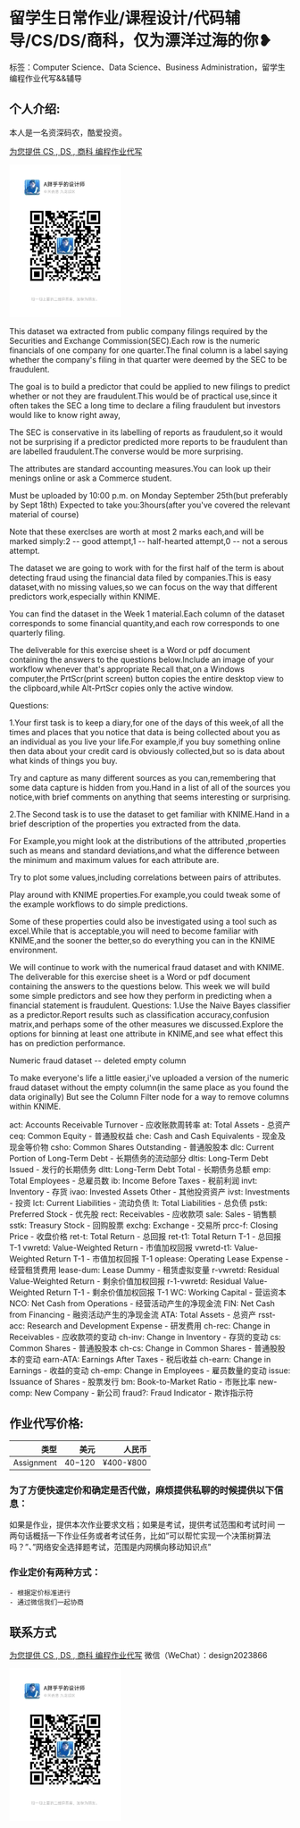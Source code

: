 # 留学生日常作业/课程设计/代码辅导/CS/DS/商科，仅为漂洋过海的你❥
标签：Computer Science、Data Science、Business Administration，留学生编程作业代写&&辅导

## 个人介绍:
本人是一名资深码农，酷爱投资。

[为您提供 CS , DS , 商科 编程作业代写](http://dzuoye.work "编程代写")

<img src="design2023866.jpg"  width="200" />

This dataset wa extracted from public company filings required by the Securities and Exchange Commission(SEC).Each row is the numeric financials of one company for one quarter.The final column is a label saying whether the company's filing in that quarter were deemed by the SEC to be fraudulent.

The goal is to build a predictor that could be applied to new filings to predict whether or not they are fraudulent.This would be of practical use,since it often takes the SEC a long time to declare a filing fraudulent but investors would like to know right away,

The SEC is conservative in its labelling of reports as fraudulent,so it would not be surprising if a predictor predicted more reports to be fraudulent than are labelled fraudulent.The converse would be more surprising.

The attributes are standard accounting measures.You can look up their menings online or ask a Commerce student.






Must be uploaded by 10:00 p.m. on Monday September 25th(but preferably by Sept 18th)
Expected to take you:3hours(after you've covered the relevant material of course)

Note that these exerclses are worth at most 2 marks each,and will be marked simply:2 -- good attempt,1 -- half-hearted attempt,0 -- not a serous attempt.

The dataset we are going to work with for the first half of the term is about detecting fraud using the financial data filed by companies.This is easy dataset,with no missing values,so we can focus on the way that different predictors work,especially within KNIME.

You can find the dataset in the Week 1 material.Each column of the dataset corresponds to some financial quantity,and each row corresponds to one quarterly filing.

The deliverable for this exercise sheet is a Word or pdf document containing the answers to the questions below.Include an image of your workflow whenever that's appropriate Recall that,on a Windows computer,the PrtScr(print screen) button copies the entire desktop view to the clipboard,while Alt-PrtScr copies only the active window.

Questions:

1.Your first task is to keep a diary,for one of the days of this week,of all the times and places that you notice that data is being collected about you as an individual as you live your life.For example,if you buy something online then data about your credit card is obviously collected,but so is data about what kinds of things you buy.

Try and capture as many different sources as you can,remembering that some data capture is hidden from you.Hand in a list of all of the sources you notice,with brief comments on anything that seems interesting or surprising.



2.The Second task is to use the dataset to get familiar with KNIME.Hand in a brief description of the properties you extracted from the data.

For Example,you might look at the distributions of the attributed ,properties such as means and standard deviations,and what the difference between the minimum and maximum values for each attribute are.

Try to plot some values,including correlations between pairs of attributes.

Play around with KNIME properties.For example,you could tweak some of the example workflows to do simple predictions.

Some of these properties could also be investigated using a tool such as excel.While that is acceptable,you will need to become familiar with KNIME,and the sooner the better,so do everything you can in the KNIME environment.


We will continue to work with the numerical fraud dataset and with KNIME.
The deliverable for this exercise sheet is a Word or pdf document containing the answers to the questions below.
This week we will build some simple predictors and see how they perform in predicting when a financial statement is fraudulent.
Questions:
1.Use the Naive Bayes classifier as a predictor.Report results such as classification accuracy,confusion matrix,and perhaps some of the other measures we discussed.Explore the options for binning at least one attribute in KNIME,and see what effect this has on prediction performance.

Numeric fraud dataset -- deleted empty column

To make everyone's life a little easier,i've uploaded a version of the numeric fraud dataset without the empty column(in the same place as you found the data originally)
But see the Column Filter node for a way to remove columns within KNIME.


act: Accounts Receivable Turnover - 应收账款周转率
at: Total Assets - 总资产
ceq: Common Equity - 普通股权益
che: Cash and Cash Equivalents - 现金及现金等价物
csho: Common Shares Outstanding - 普通股股本
dlc: Current Portion of Long-Term Debt - 长期债务的流动部分
dltis: Long-Term Debt Issued - 发行的长期债务
dltt: Long-Term Debt Total - 长期债务总额
emp: Total Employees - 总雇员数
ib: Income Before Taxes - 税前利润
invt: Inventory - 存货
ivao: Invested Assets Other - 其他投资资产
ivst: Investments - 投资
lct: Current Liabilities - 流动负债
lt: Total Liabilities - 总负债
pstk: Preferred Stock - 优先股
rect: Receivables - 应收款项
sale: Sales - 销售额
sstk: Treasury Stock - 回购股票
exchg: Exchange - 交易所
prcc-f: Closing Price - 收盘价格
ret-t: Total Return - 总回报
ret-t1: Total Return T-1 - 总回报 T-1
vwretd: Value-Weighted Return - 市值加权回报
vwretd-t1: Value-Weighted Return T-1 - 市值加权回报 T-1
oplease: Operating Lease Expense - 经营租赁费用
lease-dum: Lease Dummy - 租赁虚拟变量
r-vwretd: Residual Value-Weighted Return - 剩余价值加权回报
r-1-vwretd: Residual Value-Weighted Return T-1 - 剩余价值加权回报 T-1
WC: Working Capital - 营运资本
NCO: Net Cash from Operations - 经营活动产生的净现金流
FIN: Net Cash from Financing - 融资活动产生的净现金流
ATA: Total Assets - 总资产
rsst-acc: Research and Development Expense - 研发费用
ch-rec: Change in Receivables - 应收款项的变动
ch-inv: Change in Inventory - 存货的变动
cs: Common Shares - 普通股股本
ch-cs: Change in Common Shares - 普通股股本的变动
earn-ATA: Earnings After Taxes - 税后收益
ch-earn: Change in Earnings - 收益的变动
ch-emp: Change in Employees - 雇员数量的变动
issue: Issuance of Shares - 股票发行
bm: Book-to-Market Ratio - 市账比率
new-comp: New Company - 新公司
fraud?: Fraud Indicator - 欺诈指示符

## 作业代写价格:
|类型|美元|人民币|
|-----:|-----:|-----:|
|Assignment|$40-$120|¥400-¥800|

### 为了方便快速定价和确定是否代做，麻烦提供私聊的时候提供以下信息：
如果是作业，提供本次作业要求文档；如果是考试，提供考试范围和考试时间
一两句话概括一下作业任务或者考试任务，比如”可以帮忙实现一个决策树算法吗？”、”网络安全选择题考试，范围是内网横向移动知识点”
### 作业定价有两种方式：
    - 根据定价标准进行
    - 通过微信我们一起协商
## 联系方式
[为您提供 CS , DS , 商科 编程作业代写](http://dzuoye.work "编程代写")
微信（WeChat）：design2023866

<img src="design2023866.jpg"  width="200" />
